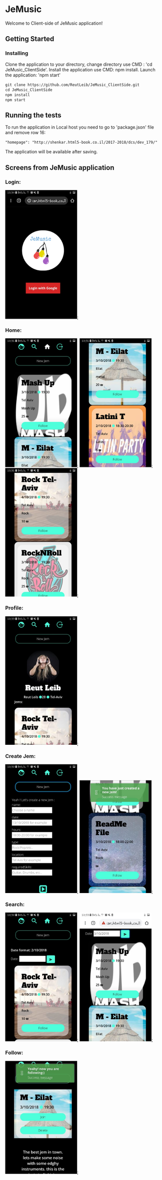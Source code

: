 # JeMusic

Welcome to Client-side of JeMusic application!

## Getting Started
### Installing

Clone the application to your directory, 
change directory use CMD : 'cd JeMusic_ClientSide'.
Install the application use CMD: npm install.
Launch the application: 'npm start'

```
git clone https://github.com/ReutLeib/JeMusic_ClientSide.git
cd JeMusic_ClientSide
npm install
npm start
```

## Running the tests

To run the application in Local host you need to go to 'package.json' file 
and remove row 16:
```
"homepage": "http://shenkar.html5-book.co.il/2017-2018/dcs/dev_179/"
```
The application will be available after saving. 

## Screens from JeMusic application
### Login:
<img src="ReadMe/1.jpeg" alt="Login page" width="230"/>;
### Home:
<img src="ReadMe/homePage2.jpeg" alt="Login page" width="230"/>;
<img src="ReadMe/homePage3.jpeg" alt="Login page" width="230"/>;
<img src="ReadMe/homePage4.jpeg" alt="Login page" width="230"/>;
### Profile:
<img src="ReadMe/profile8.jpeg" alt="Login page" width="230"/>;
### Create Jem:
<img src="ReadMe/createJem5.jpeg" alt="Login page" width="230"/>;
<img src="ReadMe/create10.JPG" alt="Login page" width="230"/>;
### Search:
<img src="ReadMe/searchJem6.jpeg" alt="Login page" width="230"/>;
<img src="ReadMe/result7.jpeg" alt="Login page" width="230"/>;
### Follow:
<img src="ReadMe/follow9.JPG" alt="Login page" width="230"/>;
